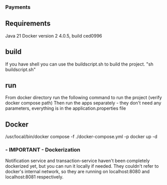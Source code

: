 ### Payments


## Requirements
Java 21
Docker version 2 4.0.5, build ced0996

## build
If you have shell you can use the buildscript.sh to build the project. "sh buildscript.sh"

## run
From docker directory run the following command to run the project (verify docker compose path)
Then run the apps separately - they don't need any parameters, everything is in the application.properties file

## Docker
/usr/local/bin/docker compose -f ./docker-compose.yml -p docker up -d


### - IMPORTANT - Dockerization 
Notification service and transaction-service haven't been completely dockerized yet, but you can run it locally if needed.
They couldn't refer to docker's internal network, so they are running on localhost:8080 and localhost:8081 respectively.
